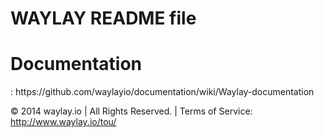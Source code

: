 WAYLAY README file
=============
<h1> Documentation</h1>: https://github.com/waylayio/documentation/wiki/Waylay-documentation

© 2014 waylay.io | All Rights Reserved. | Terms of Service: http://www.waylay.io/tou/
